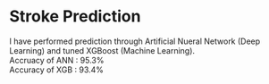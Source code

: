 # Stroke Prediction
I have performed prediction through Artificial Nueral Network (Deep Learning) and tuned XGBoost (Machine Learning). <br />
Accruacy of ANN : 95.3% <br />
Accuracy of XGB : 93.4% <br />
